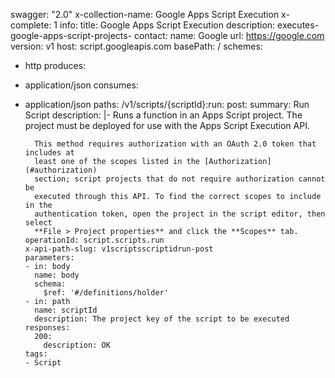 swagger: "2.0"
x-collection-name: Google Apps Script Execution
x-complete: 1
info:
  title: Google Apps Script Execution
  description: executes-google-apps-script-projects-
  contact:
    name: Google
    url: https://google.com
  version: v1
host: script.googleapis.com
basePath: /
schemes:
- http
produces:
- application/json
consumes:
- application/json
paths:
  /v1/scripts/{scriptId}:run:
    post:
      summary: Run Script
      description: |-
        Runs a function in an Apps Script project. The project must be deployed
        for use with the Apps Script Execution API.

        This method requires authorization with an OAuth 2.0 token that includes at
        least one of the scopes listed in the [Authorization](#authorization)
        section; script projects that do not require authorization cannot be
        executed through this API. To find the correct scopes to include in the
        authentication token, open the project in the script editor, then select
        **File > Project properties** and click the **Scopes** tab.
      operationId: script.scripts.run
      x-api-path-slug: v1scriptsscriptidrun-post
      parameters:
      - in: body
        name: body
        schema:
          $ref: '#/definitions/holder'
      - in: path
        name: scriptId
        description: The project key of the script to be executed
      responses:
        200:
          description: OK
      tags:
      - Script